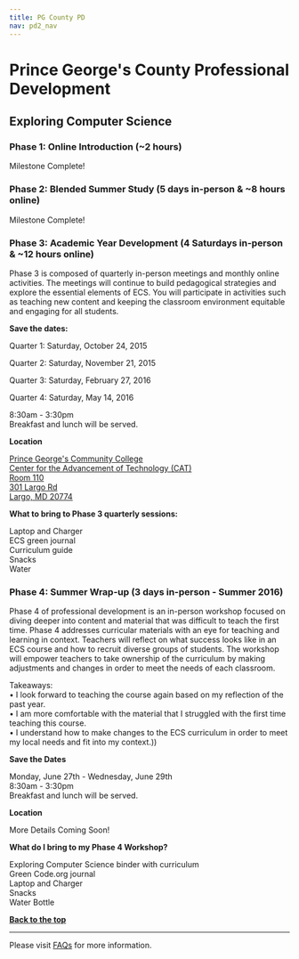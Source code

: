 ```yaml
---
title: PG County PD
nav: pd2_nav
---
```

<a id="top"></a>

# Prince George's County Professional Development


<a id="ecs"></a>

## Exploring Computer Science

### Phase 1: Online Introduction (~2 hours) ###

Milestone Complete!


### Phase 2: Blended Summer Study (5 days in-person & ~8 hours online) ###


Milestone Complete! 



### Phase 3: Academic Year Development (4 Saturdays in-person & ~12 hours online) ###

Phase 3 is composed of quarterly in-person meetings and monthly online activities. The meetings will continue to build pedagogical strategies and explore the essential elements of ECS. You will participate in activities such as teaching new content and keeping the classroom environment equitable and engaging for all students.


**Save the dates:**

Quarter 1: Saturday, October 24, 2015

Quarter 2: Saturday, November 21, 2015

Quarter 3: Saturday, February 27, 2016

Quarter 4: Saturday, May 14, 2016

8:30am - 3:30pm
<br/>
Breakfast and lunch will be served.

**Location**

[Prince George's Community College<br/>
Center for the Advancement of Technology (CAT)<br/>
Room 110<br/>
301 Largo Rd<br/>
Largo, MD 20774](https://www.google.com/maps/place/Prince+George's+Community+College/@38.8894618,-76.827075,17z/data=!3m1!4b1!4m2!3m1!1s0x89b7bfe1e1594a45:0xd9ddeffedca31ec6)

**What to bring to Phase 3 quarterly sessions:**

Laptop and Charger
<br/>
ECS green journal<br/> Curriculum guide
<br/>
Snacks
<br/>
Water

### Phase 4: Summer Wrap-up (3 days in-person - Summer 2016) ###

Phase 4 of professional development is an in-person workshop focused on diving deeper into content and material that was difficult to teach the first time. Phase 4 addresses curricular materials with an eye for teaching and learning in context. Teachers
will reflect on what success looks like in an ECS course and how to recruit diverse groups of students. The workshop will empower teachers to take ownership of the curriculum by making adjustments and changes in order to meet the needs of each classroom.

Takeaways:<br/>
• I look forward to teaching the course again based on my reflection of the past year.<br/>
• I am more comfortable with the material that I struggled with the first time teaching this
course.<br/>
• I understand how to make changes to the ECS curriculum in order to meet my local needs
and fit into my context.))

**Save the Dates**

Monday, June 27th - Wednesday, June 29th
<br />
8:30am - 3:30pm
<br />
Breakfast and lunch will be served.

**Location**

More Details Coming Soon!

**What do I bring to my Phase 4 Workshop?**

Exploring Computer Science binder with curriculum 
<br />
Green Code.org journal 
<br />
Laptop and Charger<br/>
Snacks<br/>
Water Bottle
<br />


[**Back to the top**](#top)



----------
Please visit [FAQs](/educate/pd/15-16/faq) for more information.

<br />
<br />